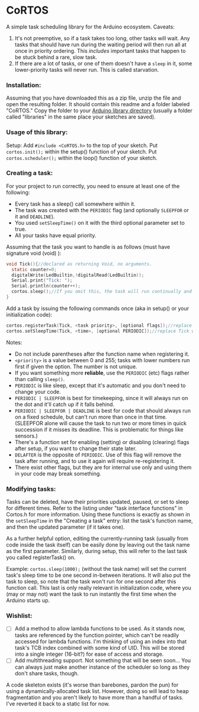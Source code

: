 # CoRTOS
A simple task scheduling library for the Arduino ecosystem.
Caveats: 
1. It's not preemptive, so if a task takes too long, other tasks will wait. Any tasks that should have run during the waiting period will then run all at once in priority ordering. This *includes* important tasks that happen to be stuck behind a rare, slow task.
2. If there are a lot of tasks, or one of them doesn't have a `sleep` in it, some lower-priority tasks will never run. This is called starvation.

### Installation:
Assuming that you have downloaded this as a zip file, unzip the file and open the resulting folder.
It should contain this readme and a folder labeled "CoRTOS."
Copy the folder to your [Arduino library directory](https://www.arduino.cc/en/hacking/libraries) (usually a folder called "libraries" in the same place your sketches are saved).

### Usage of this library:
Setup:
Add `#include <CoRTOS.h>` to the top of your sketch.
Put `cortos.init();` within the setup() function of your sketch.
Put `cortos.scheduler();` within the loop() function of your sketch.

### Creating a task:
For your project to run correctly, you need to ensure at least one of the following:
* Every task has a sleep() call somewhere within it.
* The task was created with the `PERIODIC` flag (and optionally `SLEEPFOR` or it and `DEADLINE`).
* You used `setSleepTime()` on it with the third optional parameter set to true.
* All your tasks have equal priority.

Assuming that the task you want to handle is as follows (must have signature void <name>(void) ):
```c
void Tick(){//declared as returning Void, no arguments.
  static counter=0;
  digitalWrite(LedBuiltin,!digitalRead(LedBuiltin));
  Serial.print("Tick: ");
  Serial.println(counter++);
  cortos.sleep();//If you omit this, the task will run continually and things with lower priority will _never_ run.
}
```
Add a task by issuing the following commands once (aka in setup() or your initialization code):
```c
cortos.registerTask(Tick, <task priority>, [optional flags]);//replace Tick with the name of your own function, and set a priority.
cortos.setSleepTime(Tick, <time>, [optional PERIODIC]);//replace Tick with your function, and set the time between runs in milliseconds. Do NOT set <time> to be zero.
```
Notes: 
* Do not include parentheses after the function name when registering it. 
* `<priority>` is a value between 0 and 255; tasks with lower numbers run first if given the option. The number is not unique.
* If you want something more **reliable**, use the `PERIODIC` (etc) flags rather than calling `sleep()`.
 * `PERIODIC` is like sleep, except that it's automatic and you don't need to change your code.
 * `PERIODIC | SLEEPFOR` is best for timekeeping, since it will always run on the dot and it'll catch up if it falls behind.
 * `PERIODIC | SLEEPFOR | DEADLINE` is best for code that should always run on a fixed schedule, but can't run more than once in that time. (SLEEPFOR alone will cause the task to run two or more times in quick succession if it misses its deadline. This is problematic for things like sensors.)
 * There's a function set for enabling (setting) or disabling (clearing) flags after setup, if you want to change their state later.
 * `DELAFTER` is the opposite of `PERIODIC`. Use of this flag will remove the task after running, and to use it again will require re-registering it.
 * There exist other flags, but they are for internal use only and using them in your code may break something.

### Modifying tasks:
Tasks can be deleted, have their priorities updated, paused, or set to sleep for different times.
Refer to the listing under "task interface functions" in Cortos.h for more information.
Using these functions is exactly as shown in the `setSleepTime` in the "Creating a task" entry: list the task's function name, and then the
updated parameter (if it takes one).

As a further helpful option, editing the currently-running task (usually from code inside the task itself) can be easily done by leaving out the task name as the first parameter. Similarly, during setup, this will refer to the last task you called registerTask() on.

Example: `cortos.sleep(1000);` (without the task name) will set the current task's sleep time to be one second in-between
iterations. It will also put the task to sleep, so note that the task won't run for one second after this function call.
This last is only really relevant in initialization code, where you (may or may not) want the task to run instantly the first time
when the Arduino starts up.

### Wishlist:
 - [ ] Add a method to allow lambda functions to be used. As it stands now, tasks are referenced by the function pointer, which can't be readily accessed for lambda functions. I'm thinking of using an index into that task's TCB index combined with some kind of UID. This will be stored into a single integer (16-bit?) for ease of access and storage.
 - [ ] Add multithreading support. Not something that will be seen soon... You can always just make another instance of the scheduler so long as they don't share tasks, though.

A code skeleton exists (it's worse than barebones, pardon the pun) for using a dynamically-allocated task list. However, doing so will lead to heap fragmentation and you aren't likely to have more than a handful of tasks. I've reverted it back to a static list for now.
